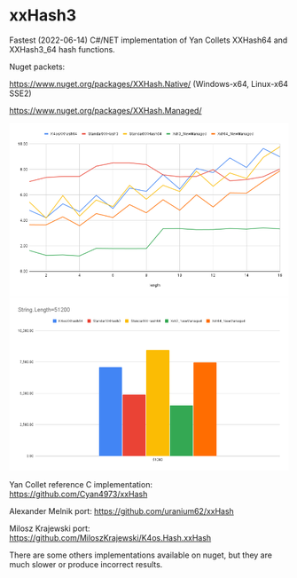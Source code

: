 # xxHash3
Fastest (2022-06-14) C#/NET implementation of Yan Collets XXHash64 and XXHash3_64 hash functions.

Nuget packets:

https://www.nuget.org/packages/XXHash.Native/ (Windows-x64, Linux-x64 SSE2)

https://www.nuget.org/packages/XXHash.Managed/

![Small strings](XXHash64%20vs%20XXHash3.png)
![Large string](XXHash64%20vs%20XXHash3%20Large.png)

Yan Collet reference C implementation: https://github.com/Cyan4973/xxHash

Alexander Melnik port: https://github.com/uranium62/xxHash

Milosz Krajewski port: https://github.com/MiloszKrajewski/K4os.Hash.xxHash

There are some others implementations available on nuget, but they are much slower or produce incorrect results.
